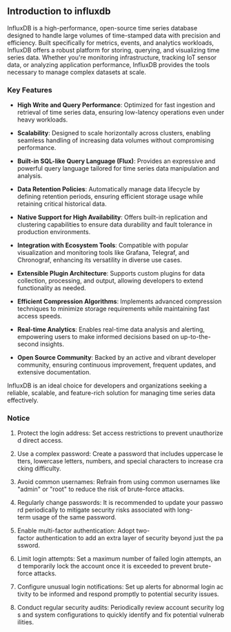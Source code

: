## Introduction to influxdb

InfluxDB is a high-performance, open-source time series database designed to handle large volumes of time-stamped data with precision and efficiency. Built specifically for metrics, events, and analytics workloads, InfluxDB offers a robust platform for storing, querying, and visualizing time series data. Whether you're monitoring infrastructure, tracking IoT sensor data, or analyzing application performance, InfluxDB provides the tools necessary to manage complex datasets at scale.

### Key Features

- **High Write and Query Performance**: Optimized for fast ingestion and retrieval of time series data, ensuring low-latency operations even under heavy workloads.
  
- **Scalability**: Designed to scale horizontally across clusters, enabling seamless handling of increasing data volumes without compromising performance.

- **Built-in SQL-like Query Language (Flux)**: Provides an expressive and powerful query language tailored for time series data manipulation and analysis.

- **Data Retention Policies**: Automatically manage data lifecycle by defining retention periods, ensuring efficient storage usage while retaining critical historical data.

- **Native Support for High Availability**: Offers built-in replication and clustering capabilities to ensure data durability and fault tolerance in production environments.

- **Integration with Ecosystem Tools**: Compatible with popular visualization and monitoring tools like Grafana, Telegraf, and Chronograf, enhancing its versatility in diverse use cases.

- **Extensible Plugin Architecture**: Supports custom plugins for data collection, processing, and output, allowing developers to extend functionality as needed.

- **Efficient Compression Algorithms**: Implements advanced compression techniques to minimize storage requirements while maintaining fast access speeds.

- **Real-time Analytics**: Enables real-time data analysis and alerting, empowering users to make informed decisions based on up-to-the-second insights.

- **Open Source Community**: Backed by an active and vibrant developer community, ensuring continuous improvement, frequent updates, and extensive documentation.

InfluxDB is an ideal choice for developers and organizations seeking a reliable, scalable, and feature-rich solution for managing time series data effectively.

### Notice

1.  Protect the login address: Set access restrictions to prevent unauthorized direct access.
    
2.  Use a complex password: Create a password that includes uppercase letters, lowercase letters, numbers, and special characters to increase cracking difficulty.
    
3.  Avoid common usernames: Refrain from using common usernames like "admin" or "root" to reduce the risk of brute-force attacks.
    
4.  Regularly change passwords: It is recommended to update your password periodically to mitigate security risks associated with long-term usage of the same password.
    
5.  Enable multi-factor authentication: Adopt two-factor authentication to add an extra layer of security beyond just the password.
    
6.  Limit login attempts: Set a maximum number of failed login attempts, and temporarily lock the account once it is exceeded to prevent brute-force attacks.
    
7.  Configure unusual login notifications: Set up alerts for abnormal login activity to be informed and respond promptly to potential security issues.
    
8.  Conduct regular security audits: Periodically review account security logs and system configurations to quickly identify and fix potential vulnerabilities.
        